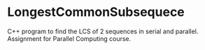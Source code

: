 # LongestCommonSubsequece
C++ program to find the LCS of 2 sequences in serial and parallel. Assignment for Parallel Computing course.
